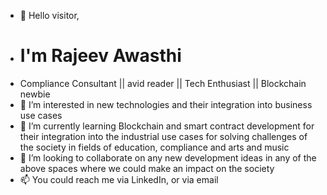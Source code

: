 - 👋 Hello visitor,
- # I'm Rajeev Awasthi
- Compliance Consultant || avid reader || Tech Enthusiast || Blockchain newbie
- 👀 I’m interested in new technologies and their integration into business use cases
- 🌱 I’m currently learning Blockchain and smart contract development for their integration into the industrial use cases for solving challenges of the society in fields of education, compliance and arts and music
- 💞️ I’m looking to collaborate on any new development ideas in any of the above spaces where we could make an impact on the society
- 📫 You could reach me via LinkedIn, or via email

<!---
ravenonline11/ravenonline11 is a ✨ special ✨ repository because its `README.md` (this file) appears on your GitHub profile.
You can click the Preview link to take a look at your changes.
--->
